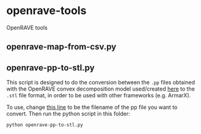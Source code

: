 # openrave-tools

OpenRAVE tools

## openrave-map-from-csv.py

## openrave-pp-to-stl.py
This script is designed to do the conversion between the `.pp` files obtained with the OpenRAVE convex decomposition model used/created [here](https://github.com/roboticslab-uc3m/openrave-yarp-plugins/blob/develop/examples/openrave-YarpRobot-collision-sim.py) to the `.stl` file format, in order to be used with other frameworks (e.g. ArmarX).

To use, change [this line](https://github.com/roboticslab-uc3m/tools/blob/b565045f11cd0b2f0ec0fc403823d679b8a79fd3/programs/openraveppToSTL/openraveppToSTL.py#L21) to be the filename of the pp file you want to convert. Then run the python script in this folder:
```bash
python openrave-pp-to-stl.py
```
